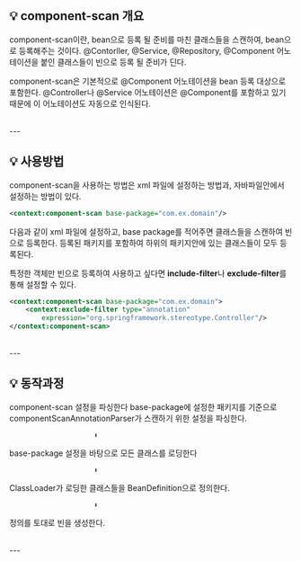 ## 💡 component-scan 개요
component-scan이란, bean으로 등록 될 준비를 마친 클래스들을 스캔하여, bean으로 등록해주는 것이다.
@Contorller, @Service, @Repository, @Component 어노테이션을 붙인 클래스들이 빈으로 등록 될 준비가 딘다.

component-scan은 기본적으로 @Component 어노테이션을 bean 등록 대상으로 포함한다.
@Controller나 @Service 어노테이션은 @Component를 포함하고 있기 때문에 이 어노테이션도 자동으로 인식된다.

<br>
---

## 💡 사용방법
component-scan을 사용하는 방법은 xml 파일에 설정하는 방법과, 자바파일안에서 설정하는 방법이 있다.

~~~xml
<context:component-scan base-package="com.ex.domain"/> 
~~~
다음과 같이 xml 파일에 설정하고, base package를 적어주면 클래스들을 스캔하여 빈으로 등록한다.
등록된 패키지를 포함하여 하위의 패키지안에 있는 클래스들이 모두 등록된다.

특정한 객체만 빈으로 등록하여 사용하고 싶다면 **include-filter**나 **exclude-filter**를 통해 설정할 수 있다.

~~~xml
<context:component-scan base-package="com.ex.domain">
    <context:exclude-filter type="annotation" 
        expression="org.springframework.stereotype.Controller"/>
</context:component-scan>
~~~

<br>
---

## 💡 동작과정
component-scan 설정을 파싱한다
base-package에 설정한 패키지를 기준으로
componentScanAnnotationParser가 스캔하기 위한 설정을 파싱한다.

                         ⬇
                          
base-package 설정을 바탕으로 모든 클래스를 로딩한다

                         ⬇
                          
ClassLoader가 로딩한 클래스들을 BeanDefinition으로 정의한다.

                         ⬇

정의를 토대로 빈을 생성한다.

<br>
---
